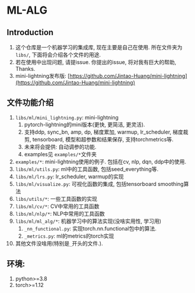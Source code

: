 # ML-ALG




## Introduction
1. 这个仓库是一个机器学习的集成库, 现在主要是自己在使用. 所在文件夹为`libs/`, 下面将会介绍各个文件的用途.
2. 若在使用中出现问题, 请提issue. 你提出的issue, 将对我有巨大的帮助, Thanks.
3. mini-lightning发布版: [https://github.com/Jintao-Huang/mini-lightning](https://github.com/Jintao-Huang/mini-lightning)




## 文件功能介绍
1. `libs/ml/mini_lightning.py`: mini-lightning
   1. pytorch-lightning的mini版本(更快, 更简洁, 更灵活). 
   2. 支持ddp, sync_bn, amp, dp, 梯度累加, warmup, lr_scheduler, 梯度裁剪, tensorboard, 模型和超参数和结果保存, 支持torchmetrics等.
   3. 未来将会提供: 自动调参的功能. 
   4. examples见 `examples/*`文件夹
2. `examples/*`: mini-lightning使用的例子. 包括在cv, nlp, dqn, ddp中的使用. 
3. `libs/ml/utils.py`: ml中的工具函数, 包括seed_everything等.
4. `libs/ml/lrs.py`: lr_scheduler, warmup的实现
5. `libs/ml/visualize.py`: 可视化函数的集成, 包括tensorboard smoothing算法
6. `libs/utils/*`: 一些工具函数的实现
7. `libs/ml/cv/*`: CV中常用的工具函数
8. `libs/ml/nlp/*`: NLP中常用的工具函数
9.  `libs/ml/ml_alg/*`: 机器学习中的算法实现(没啥实用性, 学习用)
    1. `_nn_functional.py`: 实现torch.nn.functional包中的算法.
    2. `_metrics.py`: ml的metrics的torch实现
10. 其他文件没啥用(特别是`_`开头的文件.). 





## 环境:
1. python>=3.8
2. torch>=1.12


